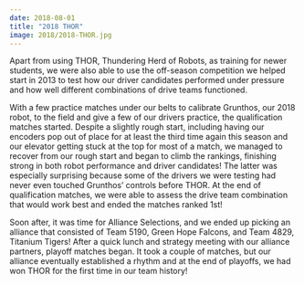 ```yaml
---
date: 2018-08-01
title: "2018 THOR"
image: 2018/2018-THOR.jpg
---
```


Apart from using THOR, Thundering Herd of Robots, as training for newer students, we were also able to use the off-season competition we helped start in 2013 to test how our driver candidates performed under pressure and how well different combinations of drive teams functioned.

With a few practice matches under our belts to calibrate Grunthos, our 2018 robot, to the field and give a few of our drivers practice, the qualification matches started. Despite a slightly rough start, including having our encoders pop out of place for at least the third time again this season and our elevator getting stuck at the top for most of a match, we managed to recover from our rough start and began to climb the rankings, finishing strong in both robot performance and driver candidates! The latter was especially surprising because some of the drivers we were testing had never even touched Grunthos’ controls before THOR. At the end of qualification matches, we were able to assess the drive team combination that would work best and ended the matches ranked 1st!

Soon after, it was time for Alliance Selections, and we ended up picking an alliance that consisted of Team 5190, Green Hope Falcons, and Team 4829, Titanium Tigers! After a quick lunch and strategy meeting with our alliance partners, playoff matches began. It took a couple of matches, but our alliance eventually established a rhythm and at the end of playoffs, we had won THOR for the first time in our team history!
